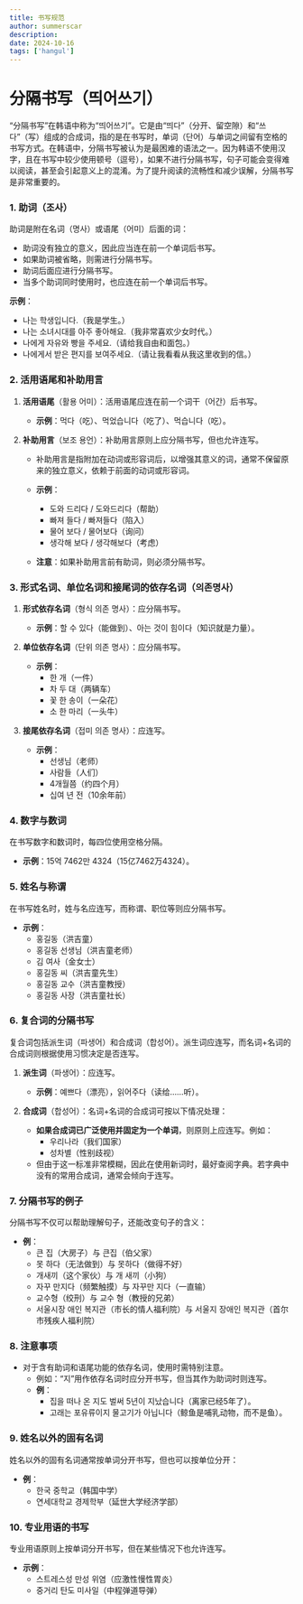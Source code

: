 ```yaml
---
title: 书写规范
author: summerscar
description:
date: 2024-10-16
tags: ['hangul']
---
```


# 分隔书写（띄어쓰기）

“分隔书写”在韩语中称为“띄어쓰기”。它是由“띄다”（分开、留空隙）和“쓰다”（写）组成的合成词，指的是在书写时，单词（단어）与单词之间留有空格的书写方式。在韩语中，分隔书写被认为是最困难的语法之一。因为韩语不使用汉字，且在书写中较少使用顿号（逗号），如果不进行分隔书写，句子可能会变得难以阅读，甚至会引起意义上的混淆。为了提升阅读的流畅性和减少误解，分隔书写是非常重要的。

### 1. 助词（조사）

助词是附在名词（명사）或语尾（어미）后面的词：
- 助词没有独立的意义，因此应当连在前一个单词后书写。
- 如果助词被省略，则需进行分隔书写。
- 助词后面应进行分隔书写。
- 当多个助词同时使用时，也应连在前一个单词后书写。

**示例**：
- 나는 학생입니다.（我是学生。）
- 나는 소녀시대를 아주 좋아해요.（我非常喜欢少女时代。）
- 나에게 자유와 빵을 주세요.（请给我自由和面包。）
- 나에게서 받은 편지를 보여주세요.（请让我看看从我这里收到的信。）

### 2. 活用语尾和补助用言

1. **活用语尾**（활용 어미）：活用语尾应连在前一个词干（어간）后书写。
   - **示例**：먹다（吃）、먹었습니다（吃了）、먹습니다（吃）。

2. **补助用言**（보조 용언）：补助用言原则上应分隔书写，但也允许连写。
   - 补助用言是指附加在动词或形容词后，以增强其意义的词，通常不保留原来的独立意义，依赖于前面的动词或形容词。
   - **示例**：
     - 도와 드리다 / 도와드리다（帮助）
     - 빠져 들다 / 빠져들다（陷入）
     - 물어 보다 / 물어보다（询问）
     - 생각해 보다 / 생각해보다（考虑）

   - **注意**：如果补助用言前有助词，则必须分隔书写。

### 3. 形式名词、单位名词和接尾词的依存名词（의존명사）

1. **形式依存名词**（형식 의존 명사）：应分隔书写。
   - **示例**：할 수 있다（能做到）、아는 것이 힘이다（知识就是力量）。

2. **单位依存名词**（단위 의존 명사）：应分隔书写。
   - **示例**：
     - 한 개（一件）
     - 차 두 대（两辆车）
     - 꽃 한 송이（一朵花）
     - 소 한 마리（一头牛）

3. **接尾依存名词**（접미 의존 명사）：应连写。
   - **示例**：
     - 선생님（老师）
     - 사람들（人们）
     - 4개월쯤（约四个月）
     - 십여 년 전（10余年前）

### 4. 数字与数词

在书写数字和数词时，每四位使用空格分隔。
- **示例**：15억 7462만 4324（15亿7462万4324）。

### 5. 姓名与称谓

在书写姓名时，姓与名应连写，而称谓、职位等则应分隔书写。
- **示例**：
  - 홍길동（洪吉童）
  - 홍길동 선생님（洪吉童老师）
  - 김 여사（金女士）
  - 홍길동 씨（洪吉童先生）
  - 홍길동 교수（洪吉童教授）
  - 홍길동 사장（洪吉童社长）

### 6. 复合词的分隔书写

复合词包括派生词（파생어）和合成词（합성어）。派生词应连写，而名词+名词的合成词则根据使用习惯决定是否连写。

1. **派生词**（파생어）：应连写。
   - **示例**：예쁘다（漂亮），읽어주다（读给……听）。

2. **合成词**（합성어）：名词+名词的合成词可按以下情况处理：
   - **如果合成词已广泛使用并固定为一个单词**，则原则上应连写。例如：
     - 우리나라（我们国家）
     - 성차별（性别歧视）
   - 但由于这一标准非常模糊，因此在使用新词时，最好查阅字典。若字典中没有的常用合成词，通常会倾向于连写。

### 7. 分隔书写的例子

分隔书写不仅可以帮助理解句子，还能改变句子的含义：
- **例**：
  - 큰 집（大房子）与 큰집（伯父家）
  - 못 하다（无法做到）与 못하다（做得不好）
  - 개새끼（这个家伙）与 개 새끼（小狗）
  - 자꾸 만지다（频繁触摸）与 자꾸만 지다（一直输）
  - 교수형（绞刑）与 교수 형（教授的兄弟）
  - 서울시장 애인 복지관（市长的情人福利院）与 서울지 장애인 복지관（首尔市残疾人福利院）

### 8. 注意事项

- 对于含有助词和语尾功能的依存名词，使用时需特别注意。
  - 例如：“지”用作依存名词时应分开书写，但当其作为助词时则连写。
  - **例**：
    - 집을 떠나 온 지도 벌써 5년이 지났습니다（离家已经5年了）。
    - 고래는 포유류이지 물고기가 아닙니다（鲸鱼是哺乳动物，而不是鱼）。

### 9. 姓名以外的固有名词

姓名以外的固有名词通常按单词分开书写，但也可以按单位分开：
- **例**：
  - 한국 중학교（韩国中学）
  - 연세대학교 경제학부（延世大学经济学部）

### 10. 专业用语的书写

专业用语原则上按单词分开书写，但在某些情况下也允许连写。
- **示例**：
  - 스트레스성 만성 위염（应激性慢性胃炎）
  - 중거리 탄도 미사일（中程弹道导弹）
